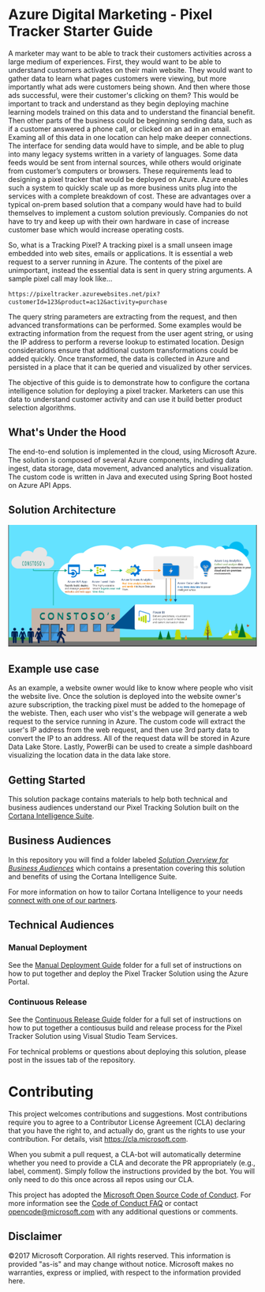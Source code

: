 #  Azure Digital Marketing - Pixel Tracker Starter Guide

A marketer may want to be able to track their customers activities across a large medium of experiences. First, they would want to be able to understand customers activates on their main website. They would want to gather data to learn what pages customers were viewing, but more importantly what ads were customers being shown. And then where those ads successful, were their customer's clicking on them? This would be important to track and understand as they begin deploying machine learning models trained on this data and to understand the financial benefit. Then other parts of the business could be beginning sending data, such as if a customer answered a phone call, or clicked on an ad in an email. Examing all of this data in one location can help make deeper connections. The interface for sending data would have to simple, and be able to plug into many legacy systems written in a variety of languages. Some data feeds would be sent from internal sources, while others would originate from customer’s computers or browsers. These requirements lead to designing a pixel tracker that would be deployed on Azure. Azure enables such a system to quickly scale up as more business units plug into the services with a complete breakdown of cost. These are advantages over a typical on-prem based solution that a company would have had to build themselves to implement a custom solution previously. Companies do not have to try and keep up with their own hardware in case of increase customer base which would increase operating costs. 

So, what is a Tracking Pixel? 
A tracking pixel is a small unseen image embedded into web sites, emails or applications. It is essential a web request to a server running in Azure. The contents of the pixel are unimportant, instead the essential data is sent in query string arguments. A sample pixel call may look like…
```
https://pixeltracker.azurewebsites.net/pix?customerId=123&product=ac12&activity=purchase
```
The query string parameters are extracting from the request, and then advanced transformations can be performed. Some examples would be extracting information from the request from the user agent string, or using the IP address to perform a reverse lookup to estimated location. Design considerations ensure that additional custom transformations could be added quickly. Once transformed, the data is collected in Azure and persisted in a place that it can be queried and visualized by other services. 

The objective of this guide is to demonstrate how to configure the cortana intelligence solution for deploying a pixel tracker. Marketers can use this data to understand customer activity and can use it build better product selection algorithms.
## What's Under the Hood

The end-to-end solution is implemented in the cloud, using Microsoft Azure. The solution is composed of several Azure components, including data ingest, data storage, data movement, advanced analytics and visualization. The custom code is written in Java and executed using Spring Boot hosted on Azure API Apps.
## Solution Architecture
![Solution Diagram Picture](resources/architecture.png)

## Example use case
As an example, a website owner would like to know where people who visit the website live. Once the solution is deployed into the website owner's azure subscription, the tracking pixel must be added to the homepage of the webiste. Then, each user who vist's the webpage will generate a web request to the service running in Azure. The custom code will extract the user's IP address from the web request, and then use 3rd party data to convert the IP to an address. All of the request data will be stored in Azure Data Lake Store. Lastly, PowerBi can be used to create a simple dashboard visualizing the location data in the data lake store. 

## Getting Started

This solution package contains materials to help both technical and business audiences understand our Pixel Tracking Solution built on the [Cortana Intelligence Suite](https://azure.microsoft.com/en-us/suites/cortana-intelligence).

## Business Audiences

In this repository you will find a folder labeled [*Solution Overview for Business Audiences*]() which contains a presentation covering this solution and benefits of using the Cortana Intelligence Suite.

For more information on how to tailor Cortana Intelligence to your needs [connect with one of our partners](http://aka.ms/CISFindPartner).

## Technical Audiences

### Manual Deployment
See the [Manual Deployment Guide](https://github.com/Azure/azure-pixel-tracker/tree/master/Manual%20Deployment) folder for a full set of instructions on how to put together and deploy the Pixel Tracker Solution using the Azure Portal. 

### Continuous Release 
See the [Continuous Release Guide](https://github.com/Azure/azure-pixel-tracker/tree/master/Continuous%Release) folder for a full set of instructions on how to put together a contiousus build and release process for the Pixel Tracker Solution using Visual Studio Team Services.

For technical problems or questions about deploying this solution, please post in the issues tab of the repository.

# Contributing

This project welcomes contributions and suggestions.  Most contributions require you to agree to a
Contributor License Agreement (CLA) declaring that you have the right to, and actually do, grant us
the rights to use your contribution. For details, visit https://cla.microsoft.com.

When you submit a pull request, a CLA-bot will automatically determine whether you need to provide
a CLA and decorate the PR appropriately (e.g., label, comment). Simply follow the instructions
provided by the bot. You will only need to do this once across all repos using our CLA.

This project has adopted the [Microsoft Open Source Code of Conduct](https://opensource.microsoft.com/codeofconduct/).
For more information see the [Code of Conduct FAQ](https://opensource.microsoft.com/codeofconduct/faq/) or
contact [opencode@microsoft.com](mailto:opencode@microsoft.com) with any additional questions or comments.


## Disclaimer
©2017 Microsoft Corporation. All rights reserved. This information is provided "as-is" and may change without notice. Microsoft makes no warranties, express or implied, with respect to the information provided here.
